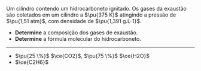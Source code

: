 Um cilindro contendo um hidrocarboneto ignitado. Os gases da exaustão são coletados em um cilindro a $\pu{375 K}$ atingindo a pressão de $\pu{1,51 atm}$, com densidade de $\pu{1,391 g.L-1}$.

- **Determine** a composição dos gases de exaustão.
- **Determine** a fórmula molecular do hidrocarboneto.

---

- $\pu{25 \%}$ $\ce{CO2}$, $\pu{75 \%}$ $\ce{H2O}$
- $\ce{C2H6}$
